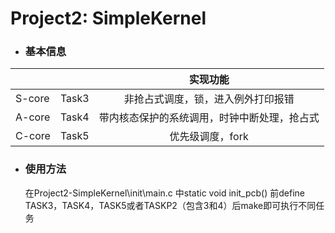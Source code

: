 # Project2: SimpleKernel

* ### 基本信息

|        |       |                   实现功能                   |
| ------ | :---: | :------------------------------------------: |
| S-core | Task3 |      非抢占式调度，锁，进入例外打印报错      |
| A-core | Task4 | 带内核态保护的系统调用，时钟中断处理，抢占式 |
| C-core | Task5 |               优先级调度，fork               |



* ### 使用方法

  在Project2-SimpleKernel\init\main.c 中static void init_pcb() 前define TASK3，TASK4，TASK5或者TASKP2（包含3和4）后make即可执行不同任务


